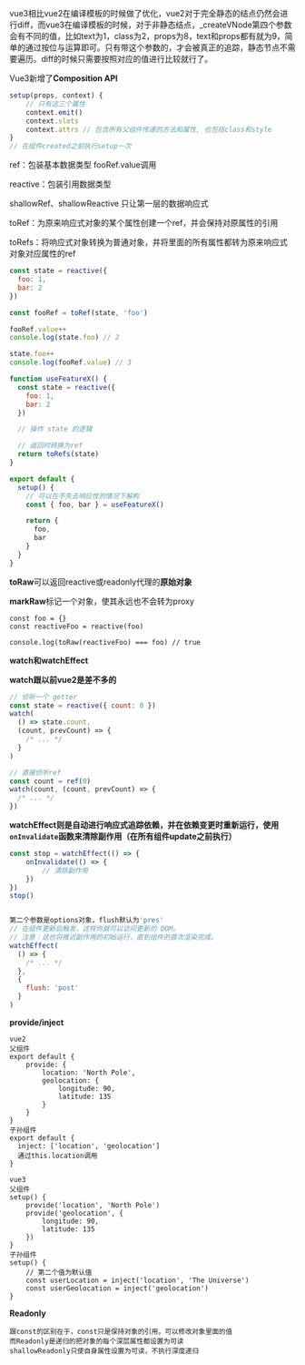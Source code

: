 



vue3相比vue2在编译模板的时候做了优化，vue2对于完全静态的结点仍然会进行diff，而vue3在编译模板的时候，对于非静态结点，_createVNode第四个参数会有不同的值，比如text为1，class为2，props为8，text和props都有就为9，简单的通过按位与运算即可。只有带这个参数的，才会被真正的追踪，静态节点不需要遍历。diff的时候只需要按照对应的值进行比较就行了。















Vue3新增了**Composition API**



```js
setup(props, context) {
	// 只有这三个属性
	context.emit()
	context.slots
	context.attrs // 包含所有父组件传递的方法和属性, 也包括class和style
}
// 在组件created之前执行setup一次
```

ref：包装基本数据类型    fooRef.value调用

reactive：包装引用数据类型

shallowRef、shallowReactive 只让第一层的数据响应式

toRef：为原来响应式对象的某个属性创建一个ref，并会保持对原属性的引用

toRefs：将响应式对象转换为普通对象，并将里面的所有属性都转为原来响应式对象对应属性的ref

```js
const state = reactive({
  foo: 1,
  bar: 2
})

const fooRef = toRef(state, 'foo')

fooRef.value++
console.log(state.foo) // 2

state.foo++
console.log(fooRef.value) // 3
```

```js
function useFeatureX() {
  const state = reactive({
    foo: 1,
    bar: 2
  })

  // 操作 state 的逻辑

  // 返回时转换为ref
  return toRefs(state)
}

export default {
  setup() {
    // 可以在不失去响应性的情况下解构
    const { foo, bar } = useFeatureX()

    return {
      foo,
      bar
    }
  }
}
```

**toRaw**可以返回reactive或readonly代理的**原始对象**

**markRaw**标记一个对象，使其永远也不会转为proxy

```
const foo = {}
const reactiveFoo = reactive(foo)

console.log(toRaw(reactiveFoo) === foo) // true
```







**watch和watchEffect**

**watch跟以前vue2是差不多的**

```js
// 侦听一个 getter
const state = reactive({ count: 0 })
watch(
  () => state.count,
  (count, prevCount) => {
    /* ... */
  }
)

// 直接侦听ref
const count = ref(0)
watch(count, (count, prevCount) => {
  /* ... */
})
```

**watchEffect则是自动进行响应式追踪依赖，并在依赖变更时重新运行，使用`onInvalidate`函数来清除副作用（在所有组件update之前执行）**

```js
const stop = watchEffect(() => {
    onInvalidate(() => {
		// 清除副作用
    })
})
stop()


第二个参数是options对象，flush默认为'pres'
// 在组件更新后触发，这样你就可以访问更新的 DOM。
// 注意：这也将推迟副作用的初始运行，直到组件的首次渲染完成。
watchEffect(
  () => {
    /* ... */
  },
  {
    flush: 'post'
  }
)

```





**provide/inject**

```
vue2
父组件
export default {
    provide: {
        location: 'North Pole',
        geolocation: {
            longitude: 90,
            latitude: 135
        }	
    }
}
子孙组件
export default {
  inject: ['location', 'geolocation']
  通过this.location调用
}
```

```
vue3
父组件
setup() {
    provide('location', 'North Pole')
    provide('geolocation', {
        longitude: 90,
        latitude: 135
    })
}
子孙组件
setup() {
	// 第二个值为默认值
    const userLocation = inject('location', 'The Universe')
    const userGeolocation = inject('geolocation')
}
```

**Readonly**

```
跟const的区别在于，const只是保持对象的引用，可以修改对象里面的值
而Readonly是递归的把对象的每个深层属性都设置为可读
shallowReadonly只使自身属性设置为可读，不执行深度递归
```

